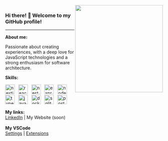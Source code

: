 <img align="right" width="280px" src="https://i.imgur.com/GQks7vV.gif">

<h3 align="left">Hi there! 👋 Welcome to my GitHub profile!</h3>

---

<div>
  <strong>About me:</strong>
  <p align="left">
    Passionate about creating experiences, with a deep love for JavaScript technologies and a strong enthusiasm for software architecture.
  </p>
</div>

<div>
  <div>
    <strong align="left">Skills:</strong>
    <p align="left">
      <img width="30px" src="https://skillicons.dev/icons?i=next" alt="nextjs icon"/>
      &nbsp;
      <img width="30px" src="https://skillicons.dev/icons?i=react" alt="react icon"/>
      &nbsp;
      <img width="30px" src="https://skillicons.dev/icons?i=nest" alt="nest icon"/>
      &nbsp;
      <img width="30px" src="https://skillicons.dev/icons?i=express" alt="express icon"/>
      &nbsp;
      <img width="30px" src="https://skillicons.dev/icons?i=nodejs" alt="nodejs icon"/>
      &nbsp;
      <img width="30px" src="https://skillicons.dev/icons?i=typescript" alt="typescript icon"/>
      &nbsp;
      <img width="30px" src="https://skillicons.dev/icons?i=javascript" alt="javascript icon"/>
      &nbsp;
      <img width="30px" src="https://skillicons.dev/icons?i=docker" alt="docker icon"/>
      &nbsp;
      <img width="30px" src="https://skillicons.dev/icons?i=sqlite" alt="sqlite icon"/>
      &nbsp;
      <img width="30px" src="https://skillicons.dev/icons?i=postgres" alt="postgres icon"/>
      &nbsp;
    </p>
  </div>

  <div>
    <strong>My links:</strong><br>
    <a href="https://www.linkedin.com/in/guilhermedunguel/">LinkedIn</a> |
    <a>My Website (soon)</a> 
  </div>

  <br>

  <div>
    <strong>My VSCode</strong><br>
    <a href="https://gist.github.com/guilhermedunguel/be59f2eedd3cc86ab96a66d1426a32bb">Settings</a> |
    <a href="https://gist.github.com/guilhermedunguel/7867415bf1a09c49f581db9ec4746cd5">Extensions</a>
  </div>
</div>
